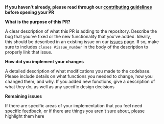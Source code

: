 **If you haven't already, please read through our [contributing guidelines](https://ark-analysis.readthedocs.io/en/latest/_rtd/contributing.html) before opening your PR**

**What is the purpose of this PR?**

A clear description of what this PR is adding to the repository. Describe the bug that you've fixed or the new functionality that you've added. Ideally, this should be described in an existing issue on our [issues](https://github.com/angelolab/ark-analysis/issues) page. If so, make sure to includes `closes #issue_number` in the body of the description to properly link that issue. 

**How did you implement your changes**

A detailed description of what modifications you made to the codebase. Please include details on what functions you needed to change, how you changed them, and why. If you added new functions, give a description of what they do, as well as any specific design decisions

**Remaining issues**

If there are specific areas of your implementation that you feel need specific feedback, or if there are things you aren't sure about, please highlight them here
